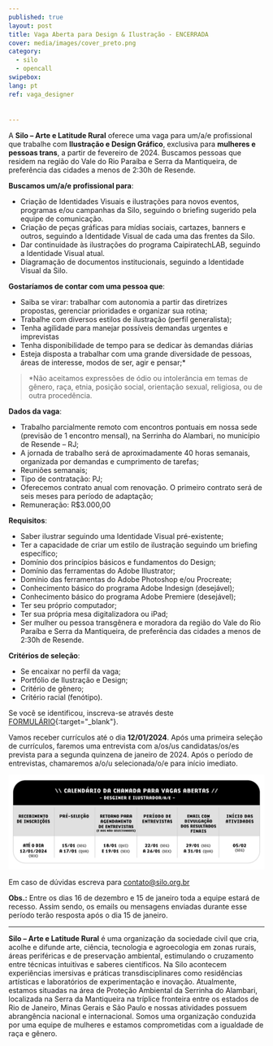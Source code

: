 ```yaml
---
published: true
layout: post
title: Vaga Aberta para Design & Ilustração - ENCERRADA
cover: media/images/cover_preto.png
category:
  - silo
  - opencall
swipebox:
lang: pt
ref: vaga_designer


---
```



A **Silo – Arte e Latitude Rural** oferece uma vaga para um/a/e profissional que trabalhe com **Ilustração e Design Gráfico**, exclusiva para **mulheres e pessoas trans**, a partir de fevereiro de 2024. Buscamos pessoas que residem na região do Vale do Rio Paraíba e Serra da Mantiqueira, de preferência das cidades a menos de 2:30h de Resende.

**Buscamos um/a/e profissional para**:

- Criação de Identidades Visuais e ilustrações para novos eventos, programas e/ou campanhas da Silo, seguindo o briefing sugerido pela equipe de comunicação.
- Criação de peças gráficas para mídias sociais, cartazes, banners e outros, seguindo a Identidade Visual de cada uma das frentes da Silo.
- Dar continuidade às ilustrações do programa CaipiratechLAB, seguindo a Identidade Visual atual.
- Diagramação de documentos institucionais, seguindo a Identidade Visual da Silo.

**Gostaríamos de contar com uma pessoa que**:

- Saiba se virar: trabalhar com autonomia a partir das diretrizes propostas, gerenciar prioridades e organizar sua rotina;
- Trabalhe com diversos estilos de ilustração (perfil generalista);
- Tenha agilidade para manejar possíveis demandas urgentes e imprevistas
- Tenha disponibilidade de tempo para se dedicar às demandas diárias
- Esteja disposta a trabalhar com uma grande diversidade de pessoas, áreas de interesse, modos de ser, agir e pensar;*

> *Não aceitamos expressões de ódio ou intolerância em temas de gênero, raça, etnia, posição social, orientação sexual, religiosa, ou de outra procedência.

**Dados da vaga**:

- Trabalho parcialmente remoto com encontros pontuais em nossa sede (previsão de  1 encontro mensal), na Serrinha do Alambari, no município de Resende – RJ;
- A jornada de trabalho será de aproximadamente 40 horas semanais, organizada por demandas e cumprimento de tarefas;
- Reuniões semanais;
- Tipo de contratação: PJ;
- Oferecemos contrato anual com renovação. O primeiro contrato será de seis meses para período de adaptação;
- Remuneração: R$3.000,00


**Requisitos**:
- Saber ilustrar seguindo uma Identidade Visual pré-existente;
- Ter a capacidade de criar um estilo de ilustração seguindo um briefing específico;
- Domínio dos princípios básicos e fundamentos do Design;
- Domínio das ferramentas do Adobe Illustrator;
- Domínio das ferramentas do Adobe Photoshop e/ou Procreate;
- Conhecimento básico do programa Adobe Indesign (desejável);
- Conhecimento básico do programa Adobe Premiere (desejável);
- Ter seu próprio computador;
- Ter sua própria mesa digitalizadora ou iPad;
- Ser mulher ou pessoa transgênera e moradora da região do Vale do Rio Paraíba e Serra da Mantiqueira, de preferência das cidades a menos de 2:30h de Resende.

**Critérios de seleção**:
- Se encaixar no perfil da vaga;
- Portfólio de Ilustração e Design;
- Critério de gênero;
- Critério racial (fenótipo).

Se você se identificou, inscreva-se através deste [FORMULÁRIO](https://forms.gle/uZLuyxwgJUTrWj5P9){:target="_blank"}.

Vamos receber currículos até o dia **12/01/2024**. Após uma primeira seleção de currículos, faremos uma entrevista com a/os/us candidatas/os/es prevista para a segunda quinzena de janeiro de 2024. Após o período de entrevistas, chamaremos a/o/u selecionada/o/e para início imediato.

![](/media/images/calendario_chamada_designer.jpg)

Em caso de dúvidas escreva para contato@silo.org.br

**Obs.:** Entre os dias 16 de dezembro e 15 de janeiro toda a equipe estará de recesso. Assim sendo, os emails ou mensagens enviadas durante esse período terão resposta após o dia 15 de janeiro. 

---

**Silo – Arte e Latitude Rural** é uma organização da sociedade civil que cria, acolhe e difunde arte, ciência, tecnologia e agroecologia em zonas rurais, áreas periféricas e de preservação ambiental, estimulando o cruzamento entre técnicas intuitivas e saberes científicos. Na Silo acontecem experiências imersivas e práticas transdisciplinares como residências artísticas e laboratórios de experimentação e inovação. Atualmente, estamos situadas na área de Proteção Ambiental da Serrinha do Alambari, localizada na Serra da Mantiqueira na tríplice fronteira entre os estados de Rio de Janeiro, Minas Gerais e São Paulo e nossas atividades possuem abrangência nacional e internacional. Somos uma organização conduzida por uma equipe de mulheres e estamos comprometidas com a igualdade de raça e gênero.

